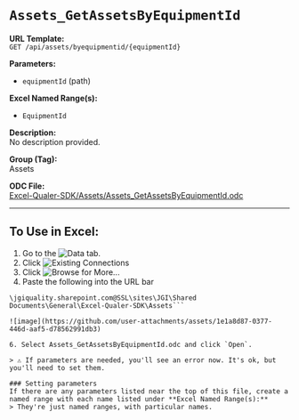 # `Assets_GetAssetsByEquipmentId`

**URL Template:**  
`GET /api/assets/byequipmentid/{equipmentId}`

**Parameters:**  
- `equipmentId` (path)

**Excel Named Range(s):**  
- `EquipmentId`

**Description:**  
No description provided.

**Group (Tag):**  
Assets

**ODC File:**  
[Excel-Qualer-SDK/Assets/Assets_GetAssetsByEquipmentId.odc](https://github.com/Johnson-Gage-Inspection-Inc/qualer-sdk-odc/blob/main/Excel-Qualer-SDK/Assets/Assets_GetAssetsByEquipmentId.odc)

---

To Use in Excel:
---

1. Go to the ![`Data`](https://github.com/user-attachments/assets/da437a70-57b3-4c5b-bb01-4910ece19ed1)
 tab.
3. Click ![Existing Connections](https://github.com/user-attachments/assets/a2f1ed67-b2e0-4c23-ac90-68c870e60289)
4. Click ![`Browse for More...`](https://github.com/user-attachments/assets/8e698494-6865-41e7-b6fa-043aea81809a)
5. Paste the following into the URL bar
```
\jgiquality.sharepoint.com@SSL\sites\JGI\Shared Documents\General\Excel-Qualer-SDK\Assets```

![image](https://github.com/user-attachments/assets/1e1a8d87-0377-446d-aaf5-d78562991db3)

6. Select Assets_GetAssetsByEquipmentId.odc and click `Open`.

> ⚠️ If parameters are needed, you'll see an error now. It's ok, but you'll need to set them.

### Setting parameters
If there are any parameters listed near the top of this file, create a named range with each name listed under **Excel Named Range(s):**
> They're just named ranges, with particular names.
